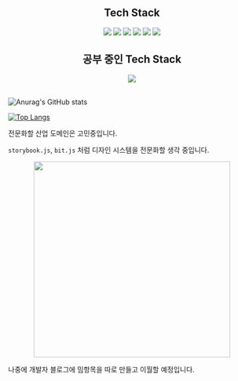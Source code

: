 <div align="center"><h2>Tech Stack</h2></div>
<div align=center>
  <img src="https://img.shields.io/badge/html5-E34F26?style=for-the-badge&logo=html5&logoColor=white"> 
  <img src="https://img.shields.io/badge/css-1572B6?style=for-the-badge&logo=css3&logoColor=white"> 
  <img src="https://img.shields.io/badge/figma-000000?style=for-the-badge&logo=figma&logoColor=white"> 
  <img src="https://img.shields.io/badge/javascript-F7DF1E?style=for-the-badge&logo=javascript&logoColor=black"> 
  <img src="https://img.shields.io/badge/git-F05032?style=for-the-badge&logo=git&logoColor=white">
  <img src="https://img.shields.io/badge/github-181717?style=for-the-badge&logo=github&logoColor=white">
</div>

<div align="center"><h2>공부 중인 Tech Stack</h2></div>
<div align=center>
  <img src="https://img.shields.io/badge/React-61DAFB?style=for-the-badge&logo=REACT&logoColor=000000"> 
  <!-- <img src="https://img.shields.io/badge/Storybook-FF4785?style=for-the-badge&logo=Storybook&logoColor=ffffff"> -->
  <!--   <img src="https://img.shields.io/badge/BIT-73398D?style=for-the-badge&logo=BIT&logoColor=ffffff"> -->
</div>



<br>

<!-- https://github.com/anuraghazra/github-readme-stats#gh-light-mode-only -->

![Anurag's GitHub stats](https://github-readme-stats.vercel.app/api?username=arch-spatula&show_icons=true&theme=tokyonight)

[![Top Langs](https://github-readme-stats.vercel.app/api/top-langs/?username=arch-spatula&theme=tokyonight)](https://github.com/arch-spatula/github-readme-stats)




전문화할 산업 도메인은 고민중입니다.

`storybook.js`, `bit.js` 처럼 디자인 시스템을 전문화할 생각 중입니다.

<p align="center">
<img src="https://user-images.githubusercontent.com/84452145/190937970-6b535d1a-efe7-4f7e-a4af-1df72ac08492.png" width="400px">
</p>

나중에 개발자 블로그에 밈항목을 따로 만들고 이월할 예정입니다.
